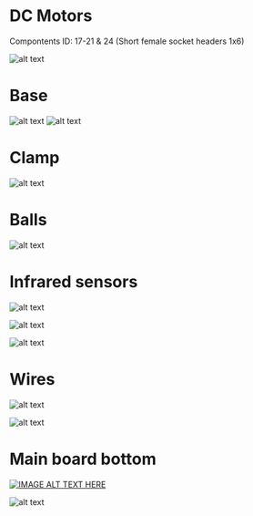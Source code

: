 # DC Motors

Compontents ID: 17-21 & 24 (Short female socket headers 1x6)

![alt text](https://github.com/snailstorming/anedubot/blob/master/Documentation/Images/1_motor.jpg)

# Base

![alt text](https://github.com/snailstorming/anedubot/blob/master/Documentation/Images/Base_bottom.jpg)
![alt text](https://github.com/snailstorming/anedubot/blob/master/Documentation/Images/Base_top.jpg)

# Clamp

![alt text](https://github.com/snailstorming/anedubot/blob/master/Documentation/Images/B_Clamp.jpg)

# Balls

![alt text](https://github.com/snailstorming/anedubot/blob/master/Documentation/Images/B_Balls.jpg)

# Infrared sensors

![alt text](https://github.com/snailstorming/anedubot/blob/master/Documentation/Images/B_AO_LW.jpg)

![alt text](https://github.com/snailstorming/anedubot/blob/master/Documentation/Images/B_LF.jpg)

![alt text](https://github.com/snailstorming/anedubot/blob/master/Documentation/Images/B_AO.jpg)

# Wires

![alt text](https://github.com/snailstorming/anedubot/blob/master/Documentation/Images/B_Wires_Bottom.jpg)

![alt text](https://github.com/snailstorming/anedubot/blob/master/Documentation/Images/B_Wires_Top.jpg)

# Main board bottom

[![IMAGE ALT TEXT HERE](https://img.youtube.com/vi/kZGVo9eDCLo/0.jpg)](http://www.youtube.com/watch?v=kZGVo9eDCLo)

![alt text](https://github.com/snailstorming/anedubot/blob/master/Documentation/Images/B_MBoard_Bottom_2.jpg)
